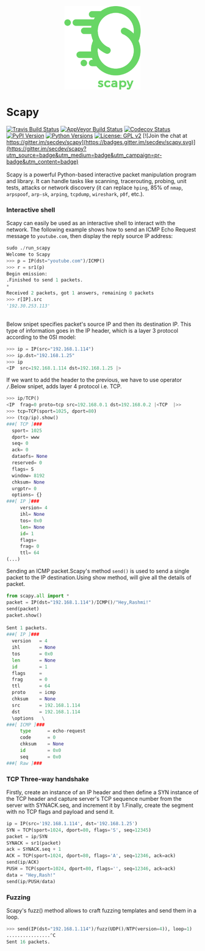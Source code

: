 <p align="center">
  <img src="docs/scapy_logo.png" width=200>
</p>

# Scapy #

[![Travis Build Status](https://travis-ci.org/secdev/scapy.svg?branch=master)](https://travis-ci.org/secdev/scapy)
[![AppVeyor Build Status](https://ci.appveyor.com/api/projects/status/github/secdev/scapy?svg=true)](https://ci.appveyor.com/project/secdev/scapy)
[![Codecov Status](https://codecov.io/gh/secdev/scapy/branch/master/graph/badge.svg)](https://codecov.io/gh/secdev/scapy)
[![PyPI Version](https://img.shields.io/pypi/v/scapy.svg)](https://pypi.python.org/pypi/scapy/)
[![Python Versions](https://img.shields.io/pypi/pyversions/scapy.svg)](https://pypi.python.org/pypi/scapy/)
[![License: GPL v2](https://img.shields.io/badge/License-GPL%20v2-blue.svg)](LICENSE)
[![Join the chat at https://gitter.im/secdev/scapy](https://badges.gitter.im/secdev/scapy.svg)](https://gitter.im/secdev/scapy?utm_source=badge&utm_medium=badge&utm_campaign=pr-badge&utm_content=badge) <br > <br >
Scapy is a powerful Python-based interactive packet manipulation program and
library. It can handle tasks like scanning, tracerouting, probing,
unit tests, attacks or network discovery (it can replace `hping`, 85% of `nmap`,
`arpspoof`, `arp-sk`, `arping`, `tcpdump`, `wireshark`, `p0f`, etc.).<br >
### Interactive shell ###

Scapy can easily be used as an interactive shell to interact with the network.
The following example shows how to send an ICMP Echo Request message to
`youtube.com`, then display the reply source IP address: <br >
```python
sudo ./run_scapy 
Welcome to Scapy
>>> p = IP(dst="youtube.com")/ICMP()
>>> r = sr1(p)
Begin emission:
.Finished to send 1 packets.
*
Received 2 packets, got 1 answers, remaining 0 packets
>>> r[IP].src
'192.30.253.113'
```
<br >
Below snipet specifies packet's source IP and then its destination IP. This type of information goes in the IP header, which is a layer 3 protocol according to the 0SI model:<br >

```python
>>> ip = IP(src="192.168.1.114")
>>> ip.dst="192.168.1.25"
>>> ip
<IP  src=192.168.1.114 dst=192.168.1.25 |>
```
If we want to add the header to the previous, we have to use operator ```/```.Below snipet, adds layer 4 protocol i.e. TCP.
<br >
```python
>>> ip/TCP()
<IP  frag=0 proto=tcp src=192.168.0.1 dst=192.168.0.2 |<TCP  |>>
>>> tcp=TCP(sport=1025, dport=80)
>>> (tcp/ip).show()
###[ TCP ]###
  sport= 1025
  dport= www
  seq= 0
  ack= 0
  dataofs= None
  reserved= 0
  flags= S
  window= 8192
  chksum= None
  urgptr= 0
  options= {}
###[ IP ]###
     version= 4
     ihl= None
     tos= 0x0
     len= None
     id= 1
     flags=
     frag= 0
     ttl= 64
(...)
```
Sending an ICMP packet.Scapy's method ```send()``` is used to send a single packet to the IP destination.Using show method, will give all the details of packet. <br >
```python
from scapy.all import *
packet = IP(dst="192.168.1.114")/ICMP()/"Hey,Rashmi!"
send(packet)
packet.show()

Sent 1 packets.
###[ IP ]###
  version   = 4
  ihl       = None
  tos       = 0x0
  len       = None
  id        = 1
  flags     =
  frag      = 0
  ttl       = 64
  proto     = icmp
  chksum    = None
  src       = 192.168.1.114
  dst       = 192.168.1.114
  \options   \
###[ ICMP ]###
     type      = echo-request
     code      = 0
     chksum    = None
     id        = 0x0
     seq       = 0x0
###[ Raw ]###
```
### TCP Three-way handshake
Firstly, create an instance of an IP header and then define a SYN instance of the TCP header and capture server's TCP sequence number from the server with SYNACK.seq, and increment it by 1.Finally, create the segment with no TCP flags and payload and send it.<br >
```python
ip = IP(src='192.168.1.114', dst='192.168.1.25')
SYN = TCP(sport=1024, dport=80, flags='S', seq=12345)
packet = ip/SYN
SYNACK = sr1(packet)
ack = SYNACK.seq + 1
ACK = TCP(sport=1024, dport=80, flags='A', seq=12346, ack=ack)
send(ip/ACK)
PUSH = TCP(sport=1024, dport=80, flags='', seq=12346, ack=ack)
data = "Hey,Rash!"
send(ip/PUSH/data)
```
### Fuzzing
Scapy's fuzz() method allows to craft fuzzing templates and send them in a loop.
```python
>>> send(IP(dst="192.168.1.114")/fuzz(UDP()/NTP(version=4)), loop=1)
................^C
Sent 16 packets.
```

